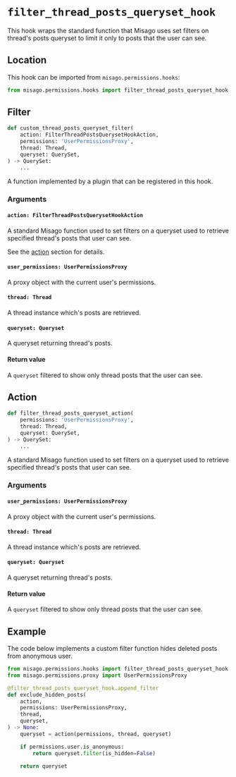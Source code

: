 # `filter_thread_posts_queryset_hook`

This hook wraps the standard function that Misago uses set filters on thread's posts queryset to limit it only to posts that the user can see.


## Location

This hook can be imported from `misago.permissions.hooks`:

```python
from misago.permissions.hooks import filter_thread_posts_queryset_hook
```


## Filter

```python
def custom_thread_posts_queryset_filter(
    action: FilterThreadPostsQuerysetHookAction,
    permissions: 'UserPermissionsProxy',
    thread: Thread,
    queryset: QuerySet,
) -> QuerySet:
    ...
```

A function implemented by a plugin that can be registered in this hook.


### Arguments

#### `action: FilterThreadPostsQuerysetHookAction`

A standard Misago function used to set filters on a queryset used to retrieve specified thread's posts that user can see.

See the [action](#action) section for details.


#### `user_permissions: UserPermissionsProxy`

A proxy object with the current user's permissions.


#### `thread: Thread`

A thread instance which's posts are retrieved.


#### `queryset: Queryset`

A queryset returning thread's posts.


#### Return value

A `queryset` filtered to show only thread posts that the user can see.


## Action

```python
def filter_thread_posts_queryset_action(
    permissions: 'UserPermissionsProxy',
    thread: Thread,
    queryset: QuerySet,
) -> QuerySet:
    ...
```

A standard Misago function used to set filters on a queryset used to retrieve specified thread's posts that user can see.


### Arguments

#### `user_permissions: UserPermissionsProxy`

A proxy object with the current user's permissions.


#### `thread: Thread`

A thread instance which's posts are retrieved.


#### `queryset: Queryset`

A queryset returning thread's posts.


#### Return value

A `queryset` filtered to show only thread posts that the user can see.


## Example

The code below implements a custom filter function hides deleted posts from anonymous user.

```python
from misago.permissions.hooks import filter_thread_posts_queryset_hook
from misago.permissions.proxy import UserPermissionsProxy

@filter_thread_posts_queryset_hook.append_filter
def exclude_hidden_posts(
    action,
    permissions: UserPermissionsProxy,
    thread,
    queryset,
) -> None:
    queryset = action(permissions, thread, queryset)

    if permissions.user.is_anonymous:
        return queryset.filter(is_hidden=False)

    return queryset
```